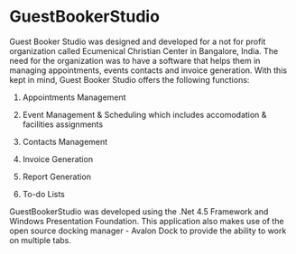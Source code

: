 # GuestBookerStudio
Guest Booker Studio was designed and developed for a not for profit organization called Ecumenical Christian Center in Bangalore, India. 
The need for the organization was to have a software that helps them in managing appointments, events contacts and invoice generation. 
With this kept in mind, Guest Booker Studio offers the following functions:

1. Appointments Management

2. Event Management & Scheduling which includes accomodation & facilities assignments

3. Contacts Management

4. Invoice Generation

5. Report Generation

6. To-do Lists

GuestBookerStudio was developed using the .Net 4.5 Framework and Windows Presentation Foundation. This application also makes use of the open source docking manager - Avalon Dock to provide the ability to work on multiple tabs.
